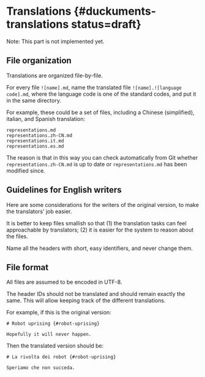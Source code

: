 # Translations {#duckuments-translations status=draft}

Note: This part is not implemented yet.


## File organization

Translations are organized file-by-file.

For every file `![name].md`, name the translated file `![name].![language code].md`,
where the language code is one of the standard codes, and put it in the same directory.

For example, these could be a set of files, including a Chinese (simplified), italian,
and Spanish translation:

    representations.md
    representations.zh-CN.md
    representations.it.md
    representations.es.md

The reason is that in this way you can check automatically from Git whether `representations.zh-CN.md` is up to date or `representations.md` has been modified since.

## Guidelines for English writers

Here are some considerations for the writers of the original version, to make
the translators' job easier.

It is better to keep files smallish so that (1) the translation tasks can feel approachable by translators; (2) it is easier for the system to reason about the files.

Name all the headers with short, easy identifiers, and never change them.


## File format

All files are assumed to be encoded in UTF-8.

The header IDs should not be translated and should remain exactly the same. This will allow
keeping track of the different translations.

For example, if this is the original version:

    # Robot uprising {#robot-uprising}

    Hopefully it will never happen.

Then the translated version should be:

    # La rivolta dei robot {#robot-uprising}

    Speriamo che non succeda.
